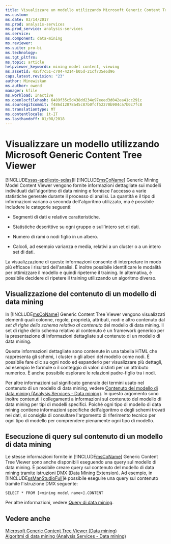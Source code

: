 ```yaml
---
title: Visualizzare un modello utilizzando Microsoft Generic Content Tree Viewer | Documenti Microsoft
ms.custom: 
ms.date: 03/14/2017
ms.prod: analysis-services
ms.prod_service: analysis-services
ms.service: 
ms.component: data-mining
ms.reviewer: 
ms.suite: pro-bi
ms.technology: 
ms.tgt_pltfrm: 
ms.topic: article
helpviewer_keywords: mining model content, viewing
ms.assetid: 4a5f7c51-c704-4214-b05d-21cf735e6d96
caps.latest.revision: "23"
author: Minewiskan
ms.author: owend
manager: kfile
ms.workload: Inactive
ms.openlocfilehash: 6489f35c5d438dd234e97eeed3d042ea41cc291c
ms.sourcegitcommit: f486d12078a45c87b0fcf52270b904ca7b0c7fc8
ms.translationtype: MT
ms.contentlocale: it-IT
ms.lasthandoff: 01/08/2018
---
```

# <a name="browse-a-model-using-the-microsoft-generic-content-tree-viewer"></a>Visualizzare un modello utilizzando Microsoft Generic Content Tree Viewer
[!INCLUDE[ssas-appliesto-sqlas](../../includes/ssas-appliesto-sqlas.md)]Il [!INCLUDE[msCoName](../../includes/msconame-md.md)] Generic Mining Model Content Viewer vengono fornite informazioni dettagliate sui modelli individuati dall'algoritmo di data mining e fornisce l'accesso a varie statistiche generate durante il processo di analisi. La quantità e il tipo di informazioni variano a seconda dell'algoritmo utilizzato, ma è possibile includere le categorie seguenti:  
  
-   Segmenti di dati e relative caratteristiche.  
  
-   Statistiche descrittive su ogni gruppo o sull'intero set di dati.  
  
-   Numero di rami o nodi figlio in un albero.  
  
-   Calcoli, ad esempio varianza e media, relativi a un cluster o a un intero set di dati.  
  
 La visualizzazione di queste informazioni consente di interpretare in modo più efficace i risultati dell'analisi. È inoltre possibile identificare le modalità per ottimizzare il modello e quindi ripeterne il training. In alternativa, è possibile decidere di ripetere il training utilizzando un algoritmo diverso.  
  
## <a name="viewing-mining-model-content"></a>Visualizzazione del contenuto di un modello di data mining  
 In [!INCLUDE[msCoName](../../includes/msconame-md.md)] Generic Content Tree Viewer vengono visualizzati elementi quali colonne, regole, proprietà, attributi, nodi e altro contenuto dal *set di righe dello schema relativo al contenuto* del modello di data mining. Il set di righe dello schema relativo al contenuto è un framework generico per la presentazione di informazioni dettagliate sul contenuto di un modello di data mining.  
  
 Queste informazioni dettagliate sono contenute in una tabella HTML che rappresenta gli schemi, i cluster o gli alberi del modello come nodi. È possibile fare clic su ogni nodo ed espanderlo per visualizzare più dettagli, ad esempio le formule o il conteggio di valori distinti per un attributo numerico. È anche possibile esplorare le relazioni padre-figlio tra i nodi.  
  
 Per altre informazioni sul significato generale dei termini usato nel contenuto di un modello di data mining, vedere [Contenuto del modello di data mining &#40;Analysis Services - Data mining&#41;](../../analysis-services/data-mining/mining-model-content-analysis-services-data-mining.md). In questo argomento sono inoltre contenuti i collegamenti a informazioni sul contenuto del modello di data mining per tipi di modelli specifici. Poiché ogni tipo di modello di data mining contiene informazioni specifiche dell'algoritmo e degli schemi trovati nei dati, si consiglia di consultare l'argomento di riferimento tecnico per ogni tipo di modello per comprendere pienamente ogni tipo di modello.  
  
## <a name="querying-mining-model-content"></a>Esecuzione di query sul contenuto di un modello di data mining  
 Le stesse informazioni fornite in [!INCLUDE[msCoName](../../includes/msconame-md.md)] Generic Content Tree Viewer sono anche disponibili eseguendo una query sul modello di data mining. È possibile creare query sul contenuto del modello di data mining tramite istruzioni DMX (Data Mining Extension). Ad esempio, in [!INCLUDE[ssManStudioFull](../../includes/ssmanstudiofull-md.md)]è possibile eseguire una query sul contenuto tramite l'istruzione DMX seguente:  
  
```  
SELECT * FROM [<mining model name>].CONTENT  
```  
  
 Per altre informazioni, vedere [Query di data mining](../../analysis-services/data-mining/data-mining-queries.md).  
  
## <a name="see-also"></a>Vedere anche  
 [Microsoft Generic Content Tree Viewer &#40;Data mining&#41;](http://msdn.microsoft.com/library/751b4393-f6fd-48c1-bcef-bdca589ce34c)   
 [Algoritmi di data mining &#40;Analysis Services - Data mining&#41;](../../analysis-services/data-mining/data-mining-algorithms-analysis-services-data-mining.md)  
  
  
